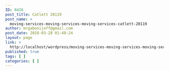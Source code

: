 ```yaml
---
ID: 8426
post_title: Catlett 20119
post_name: >
  moving-services-moving-services-moving-services-catlett-20119
author: mrgabonijeff@gmail.com
post_date: 2018-03-28 01:48:24
layout: page
link: >
  http://localhost/wordpress/moving-services-moving-services-moving-services-catlett-20119/
published: true
tags: [ ]
categories: [ ]
---
```

